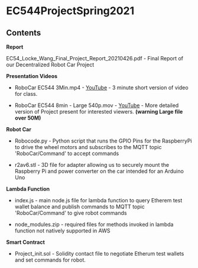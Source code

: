 # EC544ProjectSpring2021

## Contents

**Report**

EC54_Locke_Wang_Final_Project_Report_20210426.pdf - Final Report of our Decentralized Robot Car Project

**Presentation Videos**

- RoboCar EC544 3Min.mp4 -  [YouTube](https://youtu.be/axgf6HmUZ0g) - 3 minute short version of video for class.

- RoboCar EC544 8min - Large 540p.mov - [YouTube](https://youtu.be/axgf6HmUZ0g) - More detailed version of Project present for interested viewers. **(warning Large file over 50M)**

**Robot Car**

- Robocode.py - Python script that runs the GPIO Pins for the RaspberryPi to drive the wheel motors and subscribes to the MQTT topic 'RoboCar/Command' to accept commands

- r2av6.stl - 3D file for adapter allowing us to securely mount the Raspberry Pi and power converter on the car intended for an Arduino Uno

**Lambda Function**

- index.js - main node.js file for lambda function to query Etherem test wallet balance and publish commands to MQTT topic 'RoboCar/Command' to give robot commands

- node_modules.zip - required files for methods invoked in lambda function not natively supported in AWS

**Smart Contract**

- Project_init.sol - Solidity contact file to negotiate Etherum test wallets and set commands for robot.
